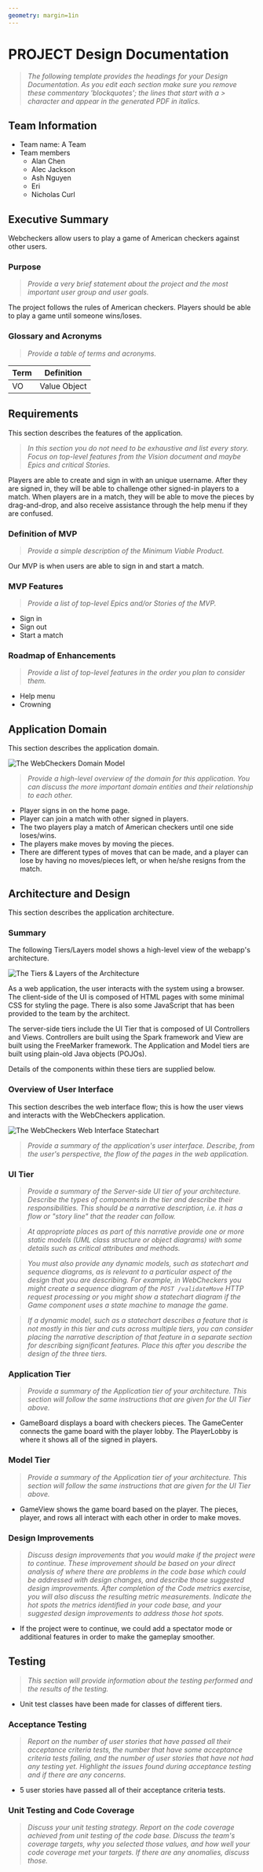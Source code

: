 ```yaml
---
geometry: margin=1in
---
```

# PROJECT Design Documentation

> _The following template provides the headings for your Design
> Documentation.  As you edit each section make sure you remove these
> commentary 'blockquotes'; the lines that start with a > character
> and appear in the generated PDF in italics._

## Team Information
* Team name: A Team
* Team members
  * Alan Chen
  * Alec Jackson
  * Ash Nguyen
  * Eri
  * Nicholas Curl

## Executive Summary

Webcheckers allow users to play a game of American checkers against other users.

### Purpose
> _Provide a very brief statement about the project and the most
> important user group and user goals._

The project follows the rules of American checkers. Players should be able to play 
a game until someone wins/loses.

### Glossary and Acronyms
> _Provide a table of terms and acronyms._

| Term | Definition |
|------|------------|
| VO | Value Object |


## Requirements

This section describes the features of the application.

> _In this section you do not need to be exhaustive and list every
> story.  Focus on top-level features from the Vision document and
> maybe Epics and critical Stories._

Players are able to create and sign in with an unique username. After they are signed in, they 
will be able to challenge other signed-in players to a match. When players
are in a match, they will be able to move the pieces by drag-and-drop, and also receive 
assistance through the help menu if they are confused.
### Definition of MVP
> _Provide a simple description of the Minimum Viable Product._

Our MVP is when users are able to sign in and start a match.

### MVP Features
> _Provide a list of top-level Epics and/or Stories of the MVP._

* Sign in
* Sign out
* Start a match

### Roadmap of Enhancements
> _Provide a list of top-level features in the order you plan to consider them._
* Help menu
* Crowning

## Application Domain

This section describes the application domain.

![The WebCheckers Domain Model](Alec_Jackson_-_Domain_Model-page-001-1.png)

> _Provide a high-level overview of the domain for this application. You
> can discuss the more important domain entities and their relationship
> to each other._

* Player signs in on the home page.
* Player can join a match with other signed in players.
* The two players play a match of American checkers until one side loses/wins.
* The players make moves by moving the pieces.
* There are different types of moves that can be made, and a player can lose by having no moves/pieces left, or 
when he/she resigns from the match.

## Architecture and Design

This section describes the application architecture.

### Summary

The following Tiers/Layers model shows a high-level view of the webapp's architecture.

![The Tiers & Layers of the Architecture](architecture-tiers-and-layers.png)

As a web application, the user interacts with the system using a
browser.  The client-side of the UI is composed of HTML pages with
some minimal CSS for styling the page.  There is also some JavaScript
that has been provided to the team by the architect.

The server-side tiers include the UI Tier that is composed of UI Controllers and Views.
Controllers are built using the Spark framework and View are built using the FreeMarker framework.  The Application and Model tiers are built using plain-old Java objects (POJOs).

Details of the components within these tiers are supplied below.


### Overview of User Interface

This section describes the web interface flow; this is how the user views and interacts
with the WebCheckers application.

![The WebCheckers Web Interface Statechart](web-interface-placeholder.png)

> _Provide a summary of the application's user interface.  Describe, from
> the user's perspective, the flow of the pages in the web application._


### UI Tier
> _Provide a summary of the Server-side UI tier of your architecture.
> Describe the types of components in the tier and describe their
> responsibilities.  This should be a narrative description, i.e. it has
> a flow or "story line" that the reader can follow._

> _At appropriate places as part of this narrative provide one or more
> static models (UML class structure or object diagrams) with some
> details such as critical attributes and methods._

> _You must also provide any dynamic models, such as statechart and
> sequence diagrams, as is relevant to a particular aspect of the design
> that you are describing.  For example, in WebCheckers you might create
> a sequence diagram of the `POST /validateMove` HTTP request processing
> or you might show a statechart diagram if the Game component uses a
> state machine to manage the game._

> _If a dynamic model, such as a statechart describes a feature that is
> not mostly in this tier and cuts across multiple tiers, you can
> consider placing the narrative description of that feature in a
> separate section for describing significant features. Place this after
> you describe the design of the three tiers._



### Application Tier
> _Provide a summary of the Application tier of your architecture. This
> section will follow the same instructions that are given for the UI
> Tier above._

* GameBoard displays a board with checkers pieces. The GameCenter connects the game 
board with the player lobby. The PlayerLobby is where it shows all of the signed in players.


### Model Tier
> _Provide a summary of the Application tier of your architecture. This
> section will follow the same instructions that are given for the UI
> Tier above._

* GameView shows the game board based on the player. The pieces, player, and rows all interact with each other in 
order to make moves.

### Design Improvements
> _Discuss design improvements that you would make if the project were
> to continue. These improvement should be based on your direct
> analysis of where there are problems in the code base which could be
> addressed with design changes, and describe those suggested design
> improvements. After completion of the Code metrics exercise, you
> will also discuss the resulting metric measurements.  Indicate the
> hot spots the metrics identified in your code base, and your
> suggested design improvements to address those hot spots._

* If the project were to continue, we could add a spectator mode or additional features 
in order to make the gameplay smoother.

## Testing
> _This section will provide information about the testing performed
> and the results of the testing._

* Unit test classes have been made for classes of different tiers. 

### Acceptance Testing
> _Report on the number of user stories that have passed all their
> acceptance criteria tests, the number that have some acceptance
> criteria tests failing, and the number of user stories that
> have not had any testing yet. Highlight the issues found during
> acceptance testing and if there are any concerns._

* 5 user stories have passed all of their acceptance criteria tests. 

### Unit Testing and Code Coverage
> _Discuss your unit testing strategy. Report on the code coverage
> achieved from unit testing of the code base. Discuss the team's
> coverage targets, why you selected those values, and how well your
> code coverage met your targets. If there are any anomalies, discuss
> those._
